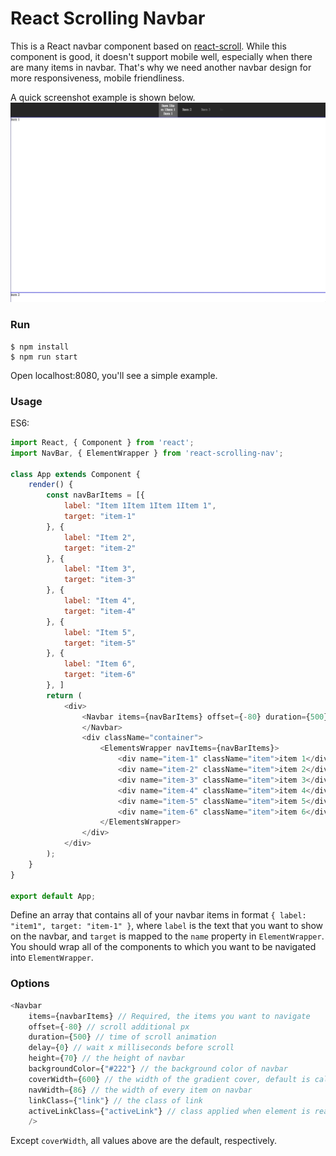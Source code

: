 # React Scrolling Navbar

This is a React navbar component based on <a href="https://github.com/fisshy/react-scroll">react-scroll</a>. While this component is good, it doesn't support mobile well, especially when there are many items in navbar. That's why we need another navbar design for more responsiveness, mobile friendliness. 

A quick screenshot example is shown below.
![desktop](./docs/example.gif)

### Run
```
$ npm install
$ npm run start
```
Open localhost:8080, you'll see a simple example.

### Usage

ES6:
```javascript
import React, { Component } from 'react';
import NavBar, { ElementWrapper } from 'react-scrolling-nav';

class App extends Component {
    render() {
        const navBarItems = [{
            label: "Item 1Item 1Item 1Item 1",
            target: "item-1"
        }, {
            label: "Item 2",
            target: "item-2"
        }, {
            label: "Item 3",
            target: "item-3"
        }, {
            label: "Item 4",
            target: "item-4"
        }, {
            label: "Item 5",
            target: "item-5"
        }, {
            label: "Item 6",
            target: "item-6"
        }, ]
        return (
            <div>
                <Navbar items={navBarItems} offset={-80} duration={500} delay={0}>
                </Navbar>
                <div className="container">
                    <ElementsWrapper navItems={navBarItems}>
                        <div name="item-1" className="item">item 1</div>
                        <div name="item-2" className="item">item 2</div>
                        <div name="item-3" className="item">item 3</div>
                        <div name="item-4" className="item">item 4</div>
                        <div name="item-5" className="item">item 5</div>
                        <div name="item-6" className="item">item 6</div>
                    </ElementsWrapper>
                </div>
            </div>
        );
    }
}

export default App;
```
Define an array that contains all of your navbar items in format `{ label: "item1", target: "item-1" }`, where `label` is the text that you want to show on the navbar, and `target` is mapped to the `name` property in `ElementWrapper`. You should wrap all of the components to which you want to be navigated into `ElementWrapper`.

### Options
```javascript
<Navbar
    items={navbarItems} // Required, the items you want to navigate
    offset={-80} // scroll additional px
    duration={500} // time of scroll animation
    delay={0} // wait x milliseconds before scroll
    height={70} // the height of navbar
    backgroundColor={"#222"} // the background color of navbar
    coverWidth={600} // the width of the gradient cover, default is calculated by (navWidth * count of navItems)
    navWidth={86} // the width of every item on navbar
    linkClass={"link"} // the class of link
    activeLinkClass={"activeLink"} // class applied when element is reached
    />
```
Except `coverWidth`, all values above are the default, respectively.
